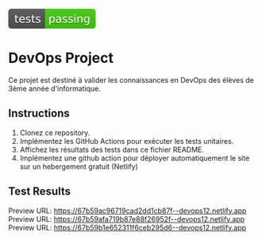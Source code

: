 ![Test Status](test-status.svg)
# DevOps Project

Ce projet est destiné à valider les connaissances en DevOps des élèves de 3ème année d'informatique.

## Instructions

1. Clonez ce repository.
2. Implémentez les GitHub Actions pour exécuter les tests unitaires.
3. Affichez les résultats des tests dans ce fichier README.
4. Implémentez une github action pour déployer automatiquement le site sur un hebergement gratuit (Netlify)

## Test Results
Preview URL: https://67b59ac96719cad2dd1cb87f--devops12.netlify.app
Preview URL: https://67b59afa719b87e88f26952f--devops12.netlify.app
Preview URL: https://67b59b1e652311f6ceb295d6--devops12.netlify.app
